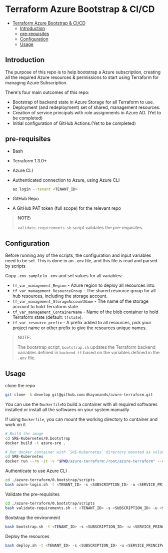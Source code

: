 # Terraform Azure Bootstrap & CI/CD

- [Terraform Azure Bootstrap \& CI/CD](#terraform-azure-bootstrap--cicd)
  - [Introduction](#introduction)
  - [pre-requisites](#pre-requisites)
  - [Configuration](#configuration)
  - [Usage](#usage)

## Introduction

The purpose of this repo is to help bootstrap a Azure subscription, creating all the required Azure resources & permissions to start using Terraform for managing Azure Subscription. 

There's four main outcomes of this repo:

- Bootstrap of backend state in Azure Storage for all Terraform to use.
- Deployment (and redeployment) set of shared, management resources.
- Creation of service principals with role assignments in Azure AD. (Yet to be completed)
- Initial configuration of GitHub Actions.(Yet to be completed)

## pre-requisites

- Bash
- Terraform 1.3.0+
- Azure CLI
- Authenticated connection to Azure, using Azure CLI

  ```bash
  az login --tenant <TENANT_ID>
  ```

- GitHub Repo
- A GitHub PAT token (full scope) for the relevant repo

> **NOTE:**
>
> `validate-requirements.sh` script validates the pre-requisites. 

## Configuration

Before running any of the scripts, the configuration and input variables need to be set. This is done in an `.env` file, and this file is read and parsed by scripts

Copy `.env.sample` to `.env` and set values for all variables:

- `tf_var_management_Region` - Azure region to deploy all resources into.
- `tf_var_management_ResourceGroup` - The shared resource group for all hub resources, including the storage account.
- `tf_var_management_StorageAccountName` - The name of the storage account to hold Terraform state.
- `tf_var_management_ContainerName` - Name of the blob container to hold Terraform state (default: `tfstate`).
- `tf_var_resource_prefix` - A prefix added to all resources, pick your project name or other prefix to give the resources unique names.

> NOTE:
>
> The bootstrap script, `bootstrap.sh` updates the Terraform backend variables defined in `backend.tf` based on the variables defined in the `.env` file.

## Usage

clone the repo

  ```bash
  git clone -b develop git@github.com:dhayanands/azure-terraform.git
  ```

You can use the `Dockerfile`to build a container with all required softwares installed or install all the softwares on your system manually

If using `Dockerfile`, you can mount the working directory to container and work on it

```bash
# Build the image
cd SRE-Kubernetes/0.bootstrap
docker build -t azure-sre .

# Run docker container with `SRE-Kubernetes` directory mounted as volume
cd SRE-Kubernetes
docker run --rm -it -v "$PWD/azure-terraform:/root/azure-terraform" --name azure-terraform azure-sre
```

Authenticate to use Azure CLI

```Bash
cd ./azure-terraform/0.bootstrap/scripts
bash azure-login.sh -t <TENANT_ID> -s <SUBSCRIPTION_ID> -u <SERVICE_PRINCIPAL_ID> -p <SERVICE_PRINCIPAL_SECRET>
```

Validate the pre-requisites

```bash
cd ./azure-terraform/0.bootstrap/scripts
bash validate-requirements.sh -t <TENANT_ID> -s <SUBSCRIPTION_ID> -u <SERVICE_PRINCIPAL_ID> -p <SERVICE_PRINCIPAL_SECRET>
```

Bootstrap the environment

```bash
bash bootstrap.sh -t <TENANT_ID> -s <SUBSCRIPTION_ID> -u <SERVICE_PRINCIPAL_ID> -p <SERVICE_PRINCIPAL_SECRET>
```

Deploy the resources

```bash
bash deploy.sh -t <TENANT_ID> -s <SUBSCRIPTION_ID> -u <SERVICE_PRINCIPAL_ID> -p <SERVICE_PRINCIPAL_SECRET>
```